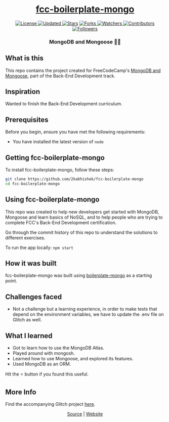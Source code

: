 <div align = "center">

<h1><a href="https://2kabhishek.github.io/fcc-boilerplate-mongo">fcc-boilerplate-mongo</a></h1>

<a href="https://github.com/2KAbhishek/fcc-boilerplate-mongo/blob/main/LICENSE">
<img alt="License" src="https://img.shields.io/github/license/2kabhishek/fcc-boilerplate-mongo?style=plastic&color=white&label=License"> </a>

<a href="https://github.com/2KAbhishek/fcc-boilerplate-mongo/pulse">
<img alt="Updated" src="https://img.shields.io/github/last-commit/2kabhishek/fcc-boilerplate-mongo?style=plastic&color=e30724&label=Updated"> </a>

<a href="https://github.com/2KAbhishek/fcc-boilerplate-mongo/stargazers">
<img alt="Stars" src="https://img.shields.io/github/stars/2kabhishek/fcc-boilerplate-mongo?style=plastic&color=00d451&label=Stars"></a>

<a href="https://github.com/2KAbhishek/fcc-boilerplate-mongo/network/members">
<img alt="Forks" src="https://img.shields.io/github/forks/2kabhishek/fcc-boilerplate-mongo?style=plastic&color=1688f0&label=Forks"> </a>

<a href="https://github.com/2KAbhishek/fcc-boilerplate-mongo/watchers">
<img alt="Watchers" src="https://img.shields.io/github/watchers/2kabhishek/fcc-boilerplate-mongo?style=plastic&color=ff5500&label=Watchers"> </a>

<a href="https://github.com/2KAbhishek/fcc-boilerplate-mongo/graphs/contributors">
<img alt="Contributors" src="https://img.shields.io/github/contributors/2kabhishek/fcc-boilerplate-mongo?style=plastic&color=f0f&label=Contributors"> </a>

<a href="https://github.com/2KAbhishek?tab=followers">
<img alt="Followers" src="https://img.shields.io/github/followers/2kabhishek?color=222&style=plastic&label=Followers"> </a>

<h3>MongoDB and Mongoose 📃🦦</h3>

</div>

## What is this

This repo contains the project created for FreeCodeCamp's [MongoDB and Mongoose](https://www.freecodecamp.org/learn/back-end-development-and-apis/#mongodb-and-mongoose), part of the Back-End Development track.

## Inspiration

Wanted to finish the Back-End Development curriculum.

## Prerequisites

Before you begin, ensure you have met the following requirements:

- You have installed the latest version of `node`

## Getting fcc-boilerplate-mongo

To install fcc-boilerplate-mongo, follow these steps:

```bash
git clone https://github.com/2kabhishek/fcc-boilerplate-mongo
cd fcc-boilerplate-mongo
```

## Using fcc-boilerplate-mongo

This repo was created to help new developers get started with MongoDB, Mongoose and learn basics of NoSQL, and to help people who are trying to complete FCC's Back-End Development certification.

Go through the commit history of this repo to understand the solutions to different exercises.

To run the app locally: `npm start`

## How it was built

fcc-boilerplate-mongo was built using [boilerplate-mongo](https://github.com/freeCodeCamp/boilerplate-mongomongoose/) as a starting point.

## Challenges faced

- Not a challenge but a learning experience, in order to make tests that depend on the environment variables, we have to update the .env file on Glitch as well.

## What I learned

- Got to learn how to use the MongoDB Atlas.
- Played around with mongosh.
- Learned how to use Mongoose, and explored its features.
- Used MongoDB as an ORM.

Hit the ⭐ button if you found this useful.

## More Info

Find the accompanying Glitch project [here](https://glitch.com/edit/#!/shimmering-tortoiseshell-play).

<div align="center">

<a href="https://github.com/2KAbhishek/fcc-boilerplate-mongo">Source</a> | <a href="https://2kabhishek.github.io/fcc-boilerplate-mongo">Website</a>

</div>
